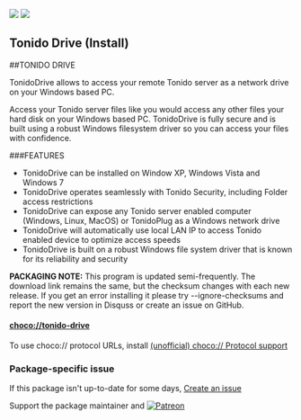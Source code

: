 [![](https://img.shields.io/chocolatey/v/tonido-drive?color=green&label=tonido-drive)](https://chocolatey.org/packages/tonido-drive) [![](https://img.shields.io/chocolatey/dt/tonido-drive)](https://chocolatey.org/packages/tonido-drive)

## Tonido Drive (Install)

##TONIDO DRIVE

TonidoDrive allows to access your remote Tonido server as a network drive on your Windows based PC.

Access your Tonido server files like you would access any other files your hard disk on your Windows based PC. TonidoDrive is fully secure and is built using a robust Windows filesystem driver so you can access your files with confidence.

###FEATURES

* TonidoDrive can be installed on Window XP, Windows Vista and Windows 7
* TonidoDrive operates seamlessly with Tonido Security, including Folder access restrictions
* TonidoDrive can expose any Tonido server enabled computer (Windows, Linux, MacOS) or TonidoPlug as a Windows network drive
* TonidoDrive will automatically use local LAN IP to access Tonido enabled device to optimize access speeds
* TonidoDrive is built on a robust Windows file system driver that is known for its reliability and security

**PACKAGING NOTE:** This program is updated semi-frequently. The download link remains the same, but the checksum changes with each new release. If you get an error installing it please try --ignore-checksums and report the new version in Disquss or create an issue on GitHub.

#### [choco://tonido-drive](choco://tonido-drive)
To use choco:// protocol URLs, install [(unofficial) choco:// Protocol support ](https://chocolatey.org/packages/choco-protocol-support)

### Package-specific issue
If this package isn't up-to-date for some days, [Create an issue](https://github.com/tunisiano187/Chocolatey-packages/issues/new/choose)

Support the package maintainer and [![Patreon](https://cdn.jsdelivr.net/gh/tunisiano187/Chocolatey-packages@d15c4e19c709e7148588d4523ffc6dd3cd3c7e5e/icons/patreon.png)](https://www.patreon.com/tunisiano)
